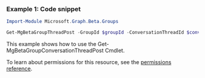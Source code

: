 ### Example 1: Code snippet

```powershell
Import-Module Microsoft.Graph.Beta.Groups

Get-MgBetaGroupThreadPost -GroupId $groupId -ConversationThreadId $conversationThreadId
```
This example shows how to use the Get-MgBetaGroupConversationThreadPost Cmdlet.

To learn about permissions for this resource, see the [permissions reference](/graph/permissions-reference).

